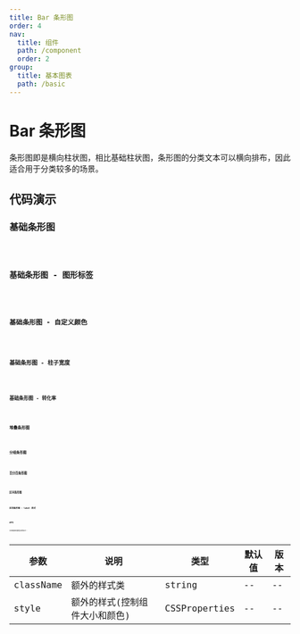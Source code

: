 ```yaml
---
title: Bar 条形图
order: 4
nav:
  title: 组件
  path: /component
  order: 2
group:
  title: 基本图表
  path: /basic
---
```


# Bar 条形图

条形图即是横向柱状图，相比基础柱状图，条形图的分类文本可以横向排布，因此适合用于分类较多的场景。

## 代码演示

### 基础条形图

<code src="./demo/demo-01.tsx" />

### 基础条形图 - 图形标签

<code src="./demo/demo-02.tsx" />

### 基础条形图 - 自定义颜色

<code src="./demo/demo-03.tsx" />

### 基础条形图 - 柱子宽度

<code src="./demo/demo-04.tsx" />

### 基础条形图 - 转化率

<code src="./demo/demo-05.tsx" />

### 堆叠条形图

<code src="./demo/demo-06.tsx" />

### 分组条形图

<code src="./demo/demo-07.tsx" />

### 百分百条形图

<code src="./demo/demo-08.tsx" />

### 区间条形图

<code src="./demo/demo-09.tsx" />

### 区间条形图 - label 样式

<code src="./demo/demo-10.tsx" />

## API

文本链接的属性说明如下：

| 参数      | 说明                           | 类型          | 默认值 | 版本 |
| --------- | ------------------------------ | ------------- | ------ | ---- |
| className | 额外的样式类                   | string        | --     | --   |
| style     | 额外的样式(控制组件大小和颜色) | CSSProperties | --     | --   |
